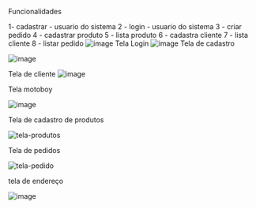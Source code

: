 Funcionalidades

1- cadastrar - usuario do sistema 
2 - login - usuario do sistema 
3 - criar pedido
4 - cadastrar produto
5 - lista produto
6 - cadastra cliente 
7 - lista cliente 
8 - listar pedido
![image](https://github.com/carlosgomessouza/Pizzaria-Senac/assets/126069225/ed96113d-a2ec-4b3d-a5f4-d345bf3f967c)
Tela Login
![image](https://github.com/carlosgomessouza/Pizzaria-Senac/assets/126069225/67936718-2c2f-4d9d-b572-e3161aa08779)
Tela de cadastro

![image](https://github.com/carlosgomessouza/Pizzaria-Senac/assets/48370614/8b5e9a27-d4b3-42fe-945c-80f46ab0a70f)

Tela de cliente
![image](https://github.com/carlosgomessouza/Pizzaria-Senac/assets/143851063/6b7f396f-3a23-4928-b6ff-6f1114818a0c)

Tela motoboy

![image](https://github.com/carlosgomessouza/Pizzaria-Senac/assets/48370614/b0d97d69-afc2-46db-aee9-1a20d1d57b7c)


Tela de cadastro de produtos


![tela-produtos](https://github.com/carlosgomessouza/Pizzaria-Senac/assets/102757641/c16946c4-8c74-47b4-af02-523fddc672ac)


Tela de pedidos


![tela-pedido](https://github.com/carlosgomessouza/Pizzaria-Senac/assets/102757641/03dff1bc-8a70-4b7a-9655-56321486b84d)

tela de endereço

![image](https://github.com/carlosgomessouza/Pizzaria-Senac/assets/143233334/11b03ec2-d7f5-436b-b74f-ec532b8d4c31)
